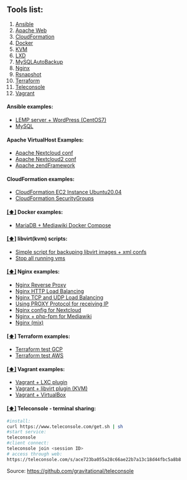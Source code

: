 
## <a name='toc'>Tools list:</a>

  1. [Ansible](#ansible)
  1. [Apache Web](#apache)
  1. [CloudFormation](#cloudFormation)
  1. [Docker](#docker)
  1. [KVM](#kvm)
  1. [LXD](LXD.md)
  1. [MySQLAutoBackup](/autobackupmysql.sh)
  1. [Nginx](#nginx)
  1. [Rsnapshot](rsnapshot.conf)
  1. [Terraform](#terraform)
  1. [Teleconsole](#teleconsole)
  1. [Vagrant](#vagrant)


#### <a name='ansible'>Ansible examples:</a>

* [LEMP server + WordPress (CentOS7)](/ansible/LEMP-server-wordpress/)
* [MySQL](/ansible/mysql-test.yml)


#### <a name='apache'>Apache VirtualHost Examples:</a>

* [Apache Nextcloud conf](/apache/nextcloud.conf)
* [Apache Nextcloud2 conf](/apache/nextcloudSimple.conf)
* [Apache zendFramework](/apache/zendFramework.conf)


#### <a name='cloudFormation'>CloudFormation examples:</a>

* [CloudFormation EC2 Instance Ubuntu20.04](/cloudFormation/ec2-ubuntu20.yml)
* [CloudFormation SecurityGroups](/cloudFormation/ec2-securityGroup.yml)


#### [[⬆]](#toc) <a name='docker'>Docker examples:</a>

* [MariaDB + Mediawiki Docker Compose](/docker/docker-compose_mediawiki.yml)


#### [[⬆]](#toc) <a name='kvm'>libvirt(kvm) scripts:</a>

* [Simple script for backuping libvirt images + xml confs](/kvm/libvirt-backup.sh)
* [Stop all running vms](/kvm/vms-stop.sh)


#### [[⬆]](#toc) <a name='nginx'>Nginx examples:</a>

* [Nginx Reverse Proxy](/nginx/reverse-proxy.conf)
* [Nginx HTTP Load Balancing](/nginx/load-balancer-http.conf)
* [Nginx TCP and UDP Load Balancing](/nginx/load-balancer-tcp.conf)
* [Using PROXY Protocol for receiving IP](/nginx/proxy-protocol.conf)
* [Nginx config for Nextcloud](/nginx/nextcloud.conf)
* [Nginx + php-fpm for Mediawiki](/nginx/mediawiki.conf)
* [Nginx (mix)](/nginx/nginx.conf)


#### [[⬆]](#toc) <a name='terraform'>Terraform examples:</a>

* [Terraform test GCP](/terraform/googleStart.tf)
* [Terraform test AWS](/terraform/awsStart.tf)


#### [[⬆]](#toc) <a name='vagrant'>Vagrant examples:</a>

* [Vagrant + LXC plugin](/vagrant/vagrant-lxc/Vagrantfile)
* [Vagrant + libvirt plugin (KVM)](/vagrant/vagrant-kvm/Vagrantfile)
* [Vagrant + VirtualBox](/vagrant/vagrant-virtualbox/Vagrantfile)


#### [[⬆]](#toc) <a name='teleconsole'>Teleconsole - terminal sharing:</a>
```bash
#install:
curl https://www.teleconsole.com/get.sh | sh
#start service:
teleconsole
#client connect:
teleconsole join <session ID> 
# access through web:
https://teleconsole.com/s/ace723ba055a28c66ae22b7a13c18d44fbc5a8b8 
```
Source: https://github.com/gravitational/teleconsole
